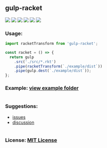 ## gulp-racket

![](https://img.shields.io/npm/v/gulp-racket)
![](https://img.shields.io/github/issues/fxhxyz4/gulp-racket)
![](https://img.shields.io/npm/l/gulp-racket)
![](https://img.shields.io/npm/dt/gulp-racket)
![](https://img.shields.io/github/commit-activity/t/fxhxyz4/gulp-racket)
![](https://img.shields.io/website?url=https%3A%2F%2Fwww.npmjs.com%2Fpackage%2Fgulp-racket)

### Usage:

```javascript
import racketTransform from 'gulp-racket';

const racket = () => {
  return gulp
    .src('./src/*.rkt')
    .pipe(racketTransform(`./example/dist`))
    .pipe(gulp.dest(`./example/dist`));
};
```

### Example: [view example folder](./example)

#

### Suggestions:

- [issues](https://github.com/fxhxyz4/gulp-racket/issues)
- [discussion](https://github.com/fxhxyz4/gulp-racket/discussions)

#

### License: [MIT License](https://fxhxyz.mit-license.org/)
